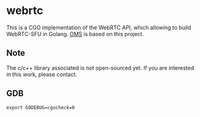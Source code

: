 # webrtc

This is a CGO implementation of the WebRTC API, which allowing to build WebRTC-SFU in Golang. [OMS](https://oddengine.com/product/rtc.html) is based on this project.

## Note

The c/c++ library associated is not open-sourced yet. If you are interested in this work, please contact.

## GDB

```code
export GODEBUG=cgocheck=0
```
